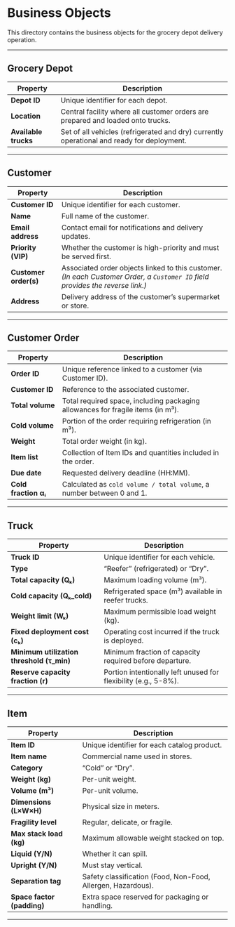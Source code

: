 # Business Objects

This directory contains the business objects for the grocery depot delivery operation.

---

## Grocery Depot

| Property             | Description                                                                                |
| -------------------- | ------------------------------------------------------------------------------------------ |
| **Depot ID**         | Unique identifier for each depot.                                                          |
| **Location**         | Central facility where all customer orders are prepared and loaded onto trucks.            |
| **Available trucks** | Set of all vehicles (refrigerated and dry) currently operational and ready for deployment. |

---

## Customer

| Property              | Description                                                                                                                    |
| --------------------- | ------------------------------------------------------------------------------------------------------------------------------ |
| **Customer ID**       | Unique identifier for each customer.                                                                                           |
| **Name**              | Full name of the customer.                                                                                                     |
| **Email address**     | Contact email for notifications and delivery updates.                                                                          |
| **Priority (VIP)**    | Whether the customer is high-priority and must be served first.                                                                |
| **Customer order(s)** | Associated order objects linked to this customer. *(In each Customer Order, a `Customer ID` field provides the reverse link.)* |
| **Address**           | Delivery address of the customer’s supermarket or store.                                                                       |

---

## Customer Order

| Property             | Description                                                                     |
| -------------------- | ------------------------------------------------------------------------------- |
| **Order ID**         | Unique reference linked to a customer (via Customer ID).                        |
| **Customer ID**      | Reference to the associated customer.                                           |
| **Total volume**     | Total required space, including packaging allowances for fragile items (in m³). |
| **Cold volume**      | Portion of the order requiring refrigeration (in m³).                           |
| **Weight**           | Total order weight (in kg).                                                     |
| **Item list**        | Collection of Item IDs and quantities included in the order.                    |
| **Due date**         | Requested delivery deadline (HH:MM).                                            |
| **Cold fraction αᵢ** | Calculated as `cold volume / total volume`, a number between 0 and 1.           |

---

## Truck

| Property                                  | Description                                                     |
| ----------------------------------------- | --------------------------------------------------------------- |
| **Truck ID**                              | Unique identifier for each vehicle.                             |
| **Type**                                  | “Reefer” (refrigerated) or “Dry”.                               |
| **Total capacity (Qₖ)**                   | Maximum loading volume (m³).                                    |
| **Cold capacity (Qₖ_cold)**               | Refrigerated space (m³) available in reefer trucks.             |
| **Weight limit (Wₖ)**                     | Maximum permissible load weight (kg).                           |
| **Fixed deployment cost (cₖ)**            | Operating cost incurred if the truck is deployed.               |
| **Minimum utilization threshold (τ_min)** | Minimum fraction of capacity required before departure.         |
| **Reserve capacity fraction (r)**         | Portion intentionally left unused for flexibility (e.g., 5-8%). |

---

## Item

| Property                   | Description                                                  |
| -------------------------- | ------------------------------------------------------------ |
| **Item ID**                | Unique identifier for each catalog product.                  |
| **Item name**              | Commercial name used in stores.                              |
| **Category**               | “Cold” or “Dry”.                                             |
| **Weight (kg)**            | Per-unit weight.                                             |
| **Volume (m³)**            | Per-unit volume.                                             |
| **Dimensions (L×W×H)**     | Physical size in meters.                                     |
| **Fragility level**        | Regular, delicate, or fragile.                               |
| **Max stack load (kg)**    | Maximum allowable weight stacked on top.                     |
| **Liquid (Y/N)**           | Whether it can spill.                                        |
| **Upright (Y/N)**          | Must stay vertical.                                          |
| **Separation tag**         | Safety classification (Food, Non-Food, Allergen, Hazardous). |
| **Space factor (padding)** | Extra space reserved for packaging or handling.              |

---